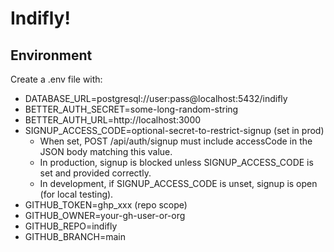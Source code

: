 # Indifly!

## Environment

Create a .env file with:

- DATABASE_URL=postgresql://user:pass@localhost:5432/indifly
- BETTER_AUTH_SECRET=some-long-random-string
- BETTER_AUTH_URL=http://localhost:3000
- SIGNUP_ACCESS_CODE=optional-secret-to-restrict-signup (set in prod)
	- When set, POST /api/auth/signup must include accessCode in the JSON body matching this value.
	- In production, signup is blocked unless SIGNUP_ACCESS_CODE is set and provided correctly.
	- In development, if SIGNUP_ACCESS_CODE is unset, signup is open (for local testing).
- GITHUB_TOKEN=ghp_xxx (repo scope)
- GITHUB_OWNER=your-gh-user-or-org
- GITHUB_REPO=indifly
- GITHUB_BRANCH=main
